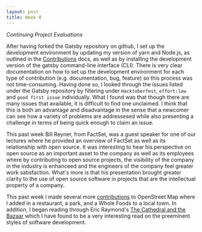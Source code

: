 ```yaml
---
layout: post
title: Week 8
---
```



*Continuing Project Evaluations*

<!--Chronicle your activities related to the project on which you are going to work. What did you do to install the developmetn environment? What issues are you considering? How are you filtering them? What are you reading? In general, write about the work you are doing on your project.

Write about the visit by Bill Reyner. And do not forget to update your Contribution pages and summarize your weekly work.

5 open street map Contributions 	X
Hacktoberfest

the readings

http://www.catb.org/~esr/writings/cathedral-bazaar/cathedral-bazaar/index.html
https://dri.es/balancing-makers-and-takers-to-scale-and-sustain-open-source
-->

After having forked the Gatsby repository on github, I set up the development environment by updating my version of yarn and Node.js, as outlined in the [Contributions][1] docs, as well as by installing the development version of the gatsby command-line interface (CLI). There is very clear documentation on how to set up the development environment for each type of contribution (e.g. documentation, bug, feature) so this process was not time-consuming. Having done so, I looked through the issues listed under the Gatsby repository by filtering under `Hacktoberfest`, `effort:low` and `good first issue` individually. What I found was that though there are many issues that available, it is difficult to find one unclaimed. I think that this is both an advantage and disadvantage in the sense that a newcomer can see how a variety of problems are addressesed while also presenting a challenge in terms of being quick enough to claim an issue.
	
This past week Bill Reyner, from FactSet, was a guest speaker for one of our lectures where he provided an overview of FactSet as well as its relationship with open source. It was interesting to hear his perspective on open source as an important asset to the company as well as its employees where by contributing to open source projects, the visibility of the company in the industry is enhanceed and the engineers of the company feel greater work satisfaction. What's more is that his presentation brought greater clarity to the use of open source software in projects that are the intellectual property of a company.

This past week I made several more [contributions][2] to OpenStreet Map where I added in a restaurant, a park, and a Whole Foods to a local town. In addition, I began reading through Eric Raymond's [The Cathedral and the Bazaar][3] which I have found to be a very interesting read on the preeminent styles of software development.



[1]: https://www.gatsbyjs.org/contributing/setting-up-your-local-dev-environment/
[2]: https://hunter-college-ossd-fall-2019.github.io/sjku1-weekly/contributions/
[3]: http://www.catb.org/~esr/writings/cathedral-bazaar/cathedral-bazaar/index.html